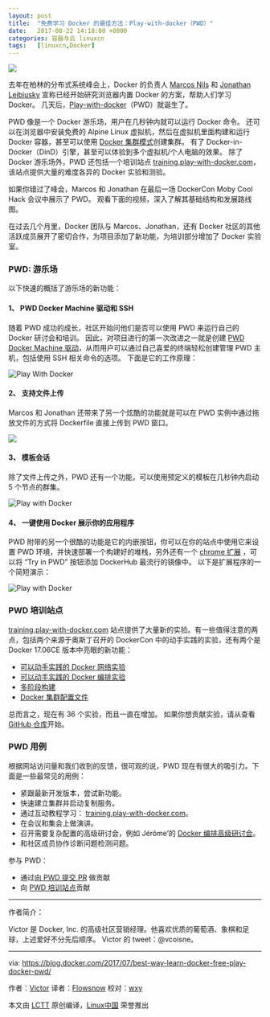 ```yaml
---
layout: post
title:	"免费学习 Docker 的最佳方法：Play-with-docker（PWD）"
date:	2017-08-22 14:18:00 +0800 
categories:	容器与云 linuxcn 
tags:	[linuxcn,Docker]
---
```



![](/Asserts/Images//attachment/album/201708/22/141737c0buuo823dfyzxoz.jpg)


去年在柏林的分布式系统峰会上，Docker 的负责人 [Marcos Nils](https://www.twitter.com/marcosnils) 和 [Jonathan Leibiusky](https://www.twitter.com/xetorthio) 宣称已经开始研究浏览器内置 Docker 的方案，帮助人们学习 Docker。 几天后，[Play-with-docker](http://play-with-docker.com/)（PWD）就诞生了。


PWD 像是一个 Docker 游乐场，用户在几秒钟内就可以运行 Docker 命令。 还可以在浏览器中安装免费的 Alpine Linux 虚拟机，然后在虚拟机里面构建和运行 Docker 容器，甚至可以使用 [Docker 集群模式](https://docs.docker.com/engine/swarm/)创建集群。 有了 Docker-in-Docker（DinD）引擎，甚至可以体验到多个虚拟机/个人电脑的效果。 除了 Docker 游乐场外，PWD 还包括一个培训站点 [training.play-with-docker.com](http://training.play-with-docker.com/)，该站点提供大量的难度各异的 Docker 实验和测验。


如果你错过了峰会，Marcos 和 Jonathan 在最后一场 DockerCon Moby Cool Hack 会议中展示了 PWD。 观看下面的视频，深入了解其基础结构和发展路线图。






在过去几个月里，Docker 团队与 Marcos、Jonathan，还有 Docker 社区的其他活跃成员展开了密切合作，为项目添加了新功能，为培训部分增加了 Docker 实验室。


### PWD: 游乐场


以下快速的概括了游乐场的新功能：


#### 1、 PWD Docker Machine 驱动和 SSH


随着 PWD 成功的成长，社区开始问他们是否可以使用 PWD 来运行自己的 Docker 研讨会和培训。 因此，对项目进行的第一次改进之一就是创建 [PWD Docker Machine 驱动](https://github.com/play-with-docker/docker-machine-driver-pwd/releases/tag/v0.0.5)，从而用户可以通过自己喜爱的终端轻松创建管理 PWD 主机，包括使用 SSH 相关命令的选项。 下面是它的工作原理：


![Play With Docker](/Asserts/Images//attachment/album/201708/22/141830o5beyvabi2i161w2.gif)


#### 2、 支持文件上传


Marcos 和 Jonathan 还带来了另一个炫酷的功能就是可以在 PWD 实例中通过拖放文件的方式将 Dockerfile 直接上传到 PWD 窗口。


![](/Asserts/Images//attachment/album/201708/22/141838yg4jvqggv4vddvcg.gif)


#### 3、 模板会话


除了文件上传之外，PWD 还有一个功能，可以使用预定义的模板在几秒钟内启动 5 个节点的群集。


![Play with Docker](/Asserts/Images//attachment/album/201708/22/141901xw8q5mqu07m1r8wb.gif)


#### 4、 一键使用 Docker 展示你的应用程序


PWD 附带的另一个很酷的功能是它的内嵌按钮，你可以在你的站点中使用它来设置 PWD 环境，并快速部署一个构建好的堆栈，另外还有一个 [chrome 扩展](https://chrome.google.com/webstore/detail/play-with-docker/kibbhpioncdhmamhflnnmfonadknnoan) ，可以将 “Try in PWD” 按钮添加 DockerHub 最流行的镜像中。 以下是扩展程序的一个简短演示：


![Play with Docker](/Asserts/Images//attachment/album/201708/22/141902r7794c409jbk0c7m.gif)


### PWD 培训站点


[training.play-with-docker.com](http://training.play-with-docker.com/) 站点提供了大量新的实验。有一些值得注意的两点，包括两个来源于奥斯丁召开的 DockerCon 中的动手实践的实验，还有两个是 Docker 17.06CE 版本中亮眼的新功能：


* [可以动手实践的 Docker 网络实验](http://training.play-with-docker.com/docker-networking-hol/)
* [可以动手实践的 Docker 编排实验](http://training.play-with-docker.com/orchestration-hol/)
* [多阶段构建](http://training.play-with-docker.com/multi-stage/)
* [Docker 集群配置文件](http://training.play-with-docker.com/swarm-config/)


总而言之，现在有 36 个实验，而且一直在增加。 如果你想贡献实验，请从查看 [GitHub 仓库](https://github.com/play-with-docker/play-with-docker.github.io)开始。


### PWD 用例


根据网站访问量和我们收到的反馈，很可观的说，PWD 现在有很大的吸引力。下面是一些最常见的用例：


* 紧跟最新开发版本，尝试新功能。
* 快速建立集群并启动复制服务。
* 通过互动教程学习： [training.play-with-docker.com](http://training.play-with-docker.com/)。
* 在会议和集会上做演讲。
* 召开需要复杂配置的高级研讨会，例如 Jérôme’的 [Docker 编排高级研讨会](https://github.com/docker/labs/tree/master/Docker-Orchestration)。
* 和社区成员协作诊断问题检测问题。


参与 PWD：


* 通过[向 PWD 提交 PR](https://github.com/play-with-docker/) 做贡献
* 向 [PWD 培训站点](https://github.com/play-with-docker/training)贡献




---


作者简介：


Victor 是 Docker, Inc. 的高级社区营销经理。他喜欢优质的葡萄酒、象棋和足球，上述爱好不分先后顺序。 Victor 的 tweet：@vcoisne。




---


via: <https://blog.docker.com/2017/07/best-way-learn-docker-free-play-docker-pwd/>


作者：[Victor](https://blog.docker.com/author/victor_c/) 译者：[Flowsnow](https://github.com/Flowsnow) 校对：[wxy](https://github.com/wxy)


本文由 [LCTT](https://github.com/LCTT/TranslateProject) 原创编译，[Linux中国](https://linux.cn/) 荣誉推出
